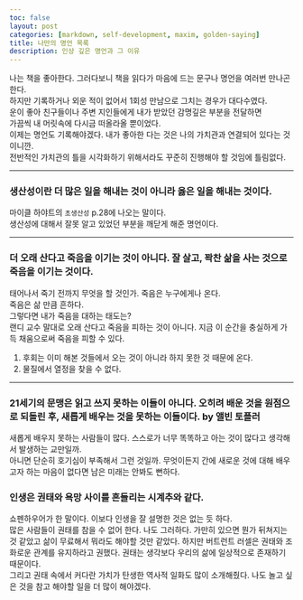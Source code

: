```yaml
---
toc: false
layout: post
categories: [markdown, self-development, maxim, golden-saying]
title: 나만의 명언 목록
description: 인상 깊은 명언과 그 이유
---
```


나는 책을 좋아한다. 그러다보니 책을 읽다가 마음에 드는 문구나 명언을 여러번 만나곤 한다.  
하지만 기록하거나 외운 적이 없어서 1회성 만남으로 그치는 경우가 대다수였다.  
운이 좋아 친구들이나 주변 지인들에게 내가 받았던 감명깊은 부분을 전달하면  
가끔씩 내 머릿속에 다시금 떠올라올 뿐이었다.  
이제는 명언도 기록해야겠다. 내가 좋아한 다는 것은 나의 가치관과 연결되어 있다는 것이니깐.  
전반적인 가치관의 틀을 시각화하기 위해서라도 꾸준히 진행해야 할 것임에 틀림없다.

___
### 생산성이란 더 많은 일을 해내는 것이 아니라 옳은 일을 해내는 것이다.
마이클 하야트의 `초생산성` p.28에 나오는 말이다.  
생산성에 대해서 잘못 알고 있었던 부분을 깨닫게 해준 명언이다.

___
### 더 오래 산다고 죽음을 이기는 것이 아니다. 잘 살고, 꽉찬 삶을 사는 것으로 죽음을 이기는 것이다. 
태어나서 죽기 전까지 무엇을 할 것인가. 죽음은 누구에게나 온다.  
죽음은 삶 만큼 흔하다.  
그렇다면 내가 죽음을 대하는 태도는?  
랜디 교수 말대로 오래 산다고 죽음을 피하는 것이 아니다. 지금 이 순간을 충실하게 가득 채움으로써 죽음을 피할 수 있다.  
1. 후회는 이미 해본 것들에서 오는 것이 아니라 하지 못한 것 때문에 온다.
2. 물질에서 열정을 찾을 수 없다. 

___
### 21세기의 문맹은 읽고 쓰지 못하는 이들이 아니다. 오히려 배운 것을 원점으로 되돌린 후, 새롭게 배우는 것을 못하는 이들이다. by 앨빈 토플러
새롭게 배우지 못하는 사람들이 많다. 스스로가 너무 똑똑하고 아는 것이 많다고 생각해서 발생하는 교만일까.  
아니면 단순히 호기심이 부족해서 그런 것일까.  무엇이든지 간에 새로운 것에 대해 배우고자 하는 마음이 없다면 남은 미래는 안봐도 뻔하다. 

### 인생은 권태와 욕망 사이를 흔들리는 시계추와 같다. 
쇼펜하우어가 한 말이다. 이보다 인생을 잘 설명한 것은 없는 듯 하다.  
많은 사람들이 권태를 참을 수 없어 한다. 나도 그러하다. 가만히 있으면 뭔가 뒤쳐지는 것 같았고 삶이 무료해서 뭐라도 해야할 것만 같았다. 하지만 버트런트 러셀은 권태와 조화로운 관계를 유지하라고 권했다. 권태는 생각보다 우리의 삶에 일상적으로 존재하기 때문이다.   
그리고 권태 속에서 커다란 가치가 탄생한 역사적 일화도 많이 소개해줬다. 나도 놀고 싶은 것을 참고 해야할 일을 더 많이 해야겠다. 